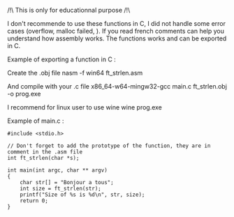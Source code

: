/!\ This is only for educationnal purpose /!\

I don't recommende to use these functions in C, I did not handle some error cases (overflow, malloc failed, ).
If you read french comments can help you understand how assembly works.
The functions works and can be exported in C.

Example of exporting a function in C :

Create the .obj file
	nasm -f win64 ft_strlen.asm

And compile with your .c file
	x86_64-w64-mingw32-gcc main.c ft_strlen.obj -o prog.exe

I recommend for linux user to use wine
	wine prog.exe

Example of main.c :

	#include <stdio.h>

	// Don't forget to add the prototype of the function, they are in comment in the .asm file
	int ft_strlen(char *s);

	int main(int argc, char ** argv)
	{
		char str[] = "Bonjour a tous";
		int size = ft_strlen(str);
		printf("Size of %s is %d\n", str, size);
		return 0;
	}
